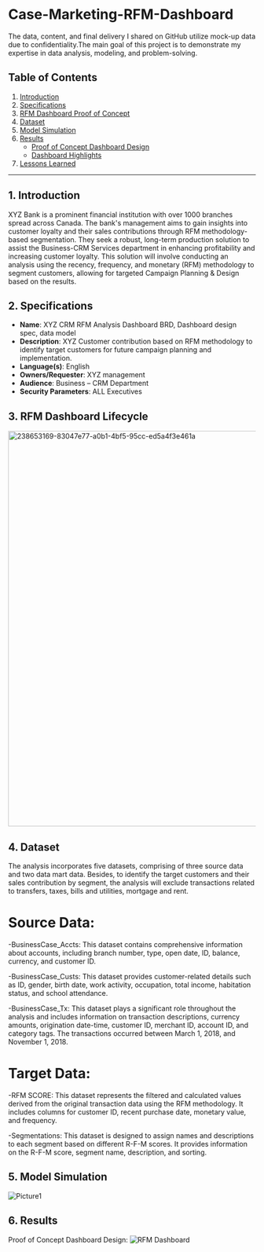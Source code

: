 # Case-Marketing-RFM-Dashboard
The data, content, and final delivery I shared on GitHub utilize mock-up data due to confidentiality.The main goal of this project is to demonstrate my expertise in data analysis, modeling, and problem-solving.

## Table of Contents

1. [Introduction](#introduction)
2. [Specifications](#specifications)
3. [RFM Dashboard Proof of Concept](#rfm-dashboard-proof-of-concept)
4. [Dataset](#dataset)
5. [Model Simulation](#model-simulation)
6. [Results](#results)
    - [Proof of Concept Dashboard Design](#proof-of-concept-dashboard-design)
    - [Dashboard Highlights](#dashboard-highlights)
7. [Lessons Learned](#lessons-learned)

---

## 1. Introduction <a name="introduction"></a>

XYZ Bank is a prominent financial institution with over 1000 branches spread across Canada. The bank's management aims to gain insights into customer loyalty and their sales contributions through RFM methodology-based segmentation. They seek a robust, long-term production solution to assist the Business-CRM Services department in enhancing profitability and increasing customer loyalty. This solution will involve conducting an analysis using the recency, frequency, and monetary (RFM) methodology to segment customers, allowing for targeted Campaign Planning & Design based on the results.

## 2. Specifications <a name="specifications"></a>

- **Name**: XYZ CRM RFM Analysis Dashboard BRD, Dashboard design spec, data model
- **Description**: XYZ Customer contribution based on RFM methodology to identify target customers for future campaign planning and implementation.
- **Language(s)**: English
- **Owners/Requester**: XYZ management
- **Audience**: Business – CRM Department
- **Security Parameters**: ALL Executives

## 3. RFM Dashboard Lifecycle <a name="rfm-dashboard-proof-of-concept"></a>
<img width="805" alt="238653169-83047e77-a0b1-4bf5-95cc-ed5a4f3e461a" src="https://github.com/connieyeee/Case-Marketing-CRM-RFM-Dashboard/assets/134975561/c06df641-03a7-41e6-8471-b52d7b76cd15">

## 4. Dataset <a name="dataset"></a>
The analysis incorporates five datasets, comprising of three source data and two data mart data. Besides, to identify the target customers and their sales contribution by segment, the analysis will exclude transactions related to transfers, taxes, bills and utilities, mortgage and rent.

# Source Data:
-BusinessCase_Accts: This dataset contains comprehensive information about accounts, including branch number, type, open date, ID, balance, currency, and customer ID.

-BusinessCase_Custs: This dataset provides customer-related details such as ID, gender, birth date, work activity, occupation, total income, habitation status, and school attendance.

-BusinessCase_Tx: This dataset plays a significant role throughout the analysis and includes information on transaction descriptions, currency amounts, origination date-time, customer ID, merchant ID, account ID, and category tags. The transactions occurred between March 1, 2018, and November 1, 2018.


# Target Data:
-RFM SCORE: This dataset represents the filtered and calculated values derived from the original transaction data using the RFM methodology. It includes columns for customer ID, recent purchase date, monetary value, and frequency.

-Segmentations: This dataset is designed to assign names and descriptions to each segment based on different R-F-M scores. It provides information on the R-F-M score, segment name, description, and sorting.

## 5. Model Simulation <a name="model-simulation"></a>
![Picture1](https://github.com/connieyeee/Case-Marketing-CRM-RFM-Dashboard/assets/134975561/2c23b381-6b70-4661-b2b9-34a8221dc7b5)

## 6. Results <a name="results"></a>
Proof of Concept Dashboard Design:<a name="proof-of-concept-dashboard-design"></a>
![RFM Dashboard](https://github.com/connieyeee/Case-Marketing-CRM-RFM-Dashboard/assets/134975561/d84b9377-c86c-46cc-9ea7-5bcc1fb17172)


